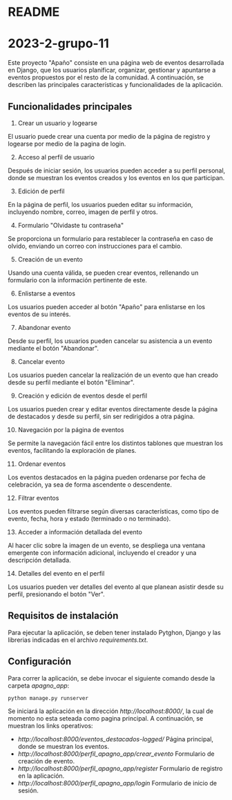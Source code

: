 # README
# 2023-2-grupo-11
Este proyecto "Apaño" consiste en una página web de eventos desarrollada en Django, que los usuarios planificar, organizar, gestionar y apuntarse a eventos propuestos por el resto de la comunidad. A continuación, se describen las principales características y funcionalidades de la aplicación.

## Funcionalidades principales

1. Crear un usuario y logearse

El usuario puede crear una cuenta por medio de la página de registro y logearse por medio de la pagina de login.

2. Acceso al perfil de usuario

Después de iniciar sesión, los usuarios pueden acceder a su perfil personal, donde se muestran los eventos creados y los eventos en los que participan.

3. Edición de perfil

En la página de perfil, los usuarios pueden editar su información, incluyendo nombre, correo, imagen de perfil y otros.

4. Formulario "Olvidaste tu contraseña"

Se proporciona un formulario para restablecer la contraseña en caso de olvido, enviando un correo con instrucciones para el cambio.

5. Creación de un evento

Usando una cuenta válida, se pueden crear eventos, rellenando un formulario con la información pertinente de este.

6. Enlistarse a eventos

Los usuarios pueden acceder al botón "Apaño" para enlistarse en los eventos de su interés.

7. Abandonar evento

Desde su perfil, los usuarios pueden cancelar su asistencia a un evento mediante el botón "Abandonar".

8. Cancelar evento

Los usuarios pueden cancelar la realización de un evento que han creado desde su perfil mediante el botón "Eliminar".

9. Creación y edición de eventos desde el perfil

Los usuarios pueden crear y editar eventos directamente desde la página de destacados y desde su perfil, sin ser redirigidos a otra página.

10. Navegación por la página de eventos

Se permite la navegación fácil entre los distintos tablones que muestran los eventos, facilitando la exploración de planes.

11. Ordenar eventos

Los eventos destacados en la página pueden ordenarse por fecha de celebración, ya sea de forma ascendente o descendente.

12. Filtrar eventos

Los eventos pueden filtrarse según diversas características, como tipo de evento, fecha, hora y estado (terminado o no terminado).

13. Acceder a información detallada del evento

Al hacer clic sobre la imagen de un evento, se despliega una ventana emergente con información adicional, incluyendo el creador y una descripción detallada.

14. Detalles del evento en el perfil

Los usuarios pueden ver detalles del evento al que planean asistir desde su perfil, presionando el botón "Ver".

## Requisitos de instalación
Para ejecutar la aplicación, se deben tener instalado Pytghon, Django y las librerias indicadas en el archivo *requirements.txt*.

## Configuración
Para correr la aplicación, se debe invocar el siguiente comando desde la carpeta *apagno_app*:
```
python manage.py runserver
```

Se iniciará la aplicación en la dirección *http://localhost:8000/*, la cual de momento no esta seteada como pagina principal. A continuación, se muestran los links operativos:
- *http://localhost:8000/eventos_destacados-logged/* Página principal, donde se muestran los eventos.
- *http://localhost:8000/perfil_apagno_app/crear_evento* Formulario de creación de evento.
- *http://localhost:8000/perfil_apagno_app/register* Formulario de registro en la aplicación.
- *http://localhost:8000/perfil_apagno_app/login* Formulario de inicio de sesión.


